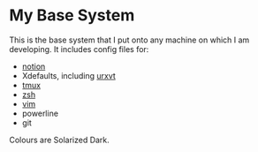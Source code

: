 # My Base System

This is the base system that I put onto any machine on which I am developing.
It includes config files for:

* [notion](http://notion.sourceforge.net/)
* Xdefaults, including [urxvt](http://software.schmorp.de/pkg/rxvt-unicode)
* [tmux](http://tmux.sourceforge.net/)
* [zsh](http://www.zsh.org/)
* [vim](http://www.vim.org/)
* powerline
* git

Colours are Solarized Dark.
